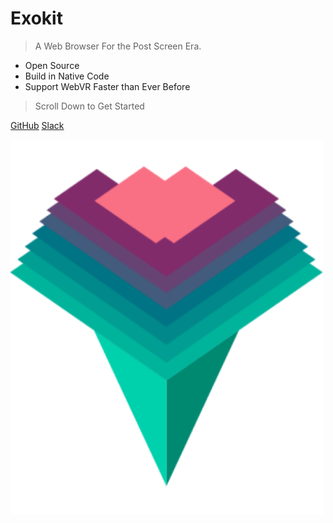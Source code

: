 # Exokit

> A Web Browser For the Post Screen Era.

* Open Source 
* Build in Native Code
* Support WebVR Faster than Ever Before
> Scroll Down to Get Started

[GitHub](https://github.com/webmixedreality/exokit)
[Slack](https://exoslack.now.sh/)

<img src="_images/icon.png" alt="icon" style="width:500px;height:600px;">

